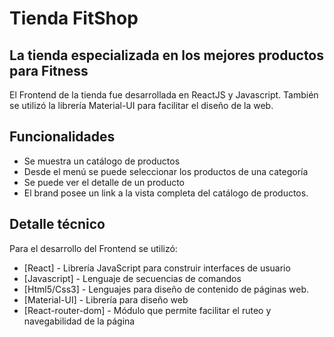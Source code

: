 # Tienda FitShop
## La tienda especializada en los mejores productos para Fitness

El Frontend de la tienda fue desarrollada en ReactJS y Javascript. También se utilizó la librería Material-UI para facilitar el diseño de la web.

## Funcionalidades

- Se muestra un catálogo de productos 
- Desde el menú se puede seleccionar los productos de una categoría
- Se puede ver el detalle de un producto
- El brand posee un link a la vista completa del catálogo de productos.

## Detalle técnico

Para el desarrollo del Frontend se utilizó:

- [React] - Librería JavaScript para construir interfaces de usuario
- [Javascript] - Lenguaje de secuencias de comandos
- [Html5/Css3] - Lenguajes para diseño de contenido de páginas web.
- [Material-UI] - Librería para diseño web
- [React-router-dom] - Módulo que permite facilitar el ruteo y navegabilidad de la página

